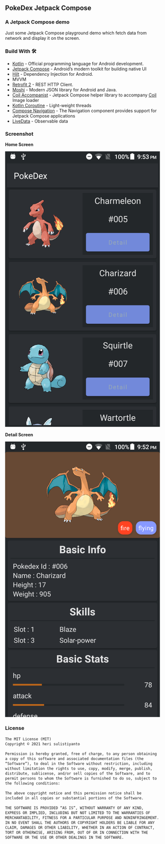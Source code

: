 ## PokeDex Jetpack Compose

### A Jetpack Compose demo
Just some Jetpack Compose playground demo which fetch data from network and display it on the
screen.

### Build With 🛠
* [Kotlin](https://kotlinlang.org/) - Official programming language for Android development.
* [Jetpack Compose](https://developer.android.com/jetpack/compose) - Android’s modern toolkit for building native UI
* [Hilt](https://dagger.dev/hilt/) - Dependency Injection for Android.
* MVVM
* [Retrofit 2](https://github.com/square/retrofit) - REST HTTP Client.
* [Moshi](https://github.com/square/moshi) - Modern JSON library for Android and Java.
* [Coil Accompanist](https://chrisbanes.github.io/accompanist/coil/) - Jetpack Compose helper 
  library to accompany [Coil](https://coil-kt.github.io/coil/image_loaders/) Image loader
* [Kotlin Coroutine](https://github.com/Kotlin/kotlinx.coroutines) - Light-weight threads 
* [Compose Navigation](https://developer.android.com/jetpack/compose/navigation) - The Navigation component provides support for Jetpack Compose applications
* [LiveData](https://developer.android.com/topic/libraries/architecture/livedata) - Observable data

### Screenshot
**Home Screen**

![image](https://github.com/herisulistiyanto/pokedex-compose/blob/main/screenshot/device-2021-03-08-215340.png)

**Detail Screen**

![image](https://github.com/herisulistiyanto/pokedex-compose/blob/main/screenshot/device-2021-03-08-215259.png)


### License
``` 
The MIT License (MIT)
Copyright © 2021 heri sulistiyanto

Permission is hereby granted, free of charge, to any person obtaining a copy of this software and associated documentation files (the “Software”), to deal in the Software without restriction, including without limitation the rights to use, copy, modify, merge, publish, distribute, sublicense, and/or sell copies of the Software, and to permit persons to whom the Software is furnished to do so, subject to the following conditions:

The above copyright notice and this permission notice shall be included in all copies or substantial portions of the Software.

THE SOFTWARE IS PROVIDED “AS IS”, WITHOUT WARRANTY OF ANY KIND, EXPRESS OR IMPLIED, INCLUDING BUT NOT LIMITED TO THE WARRANTIES OF MERCHANTABILITY, FITNESS FOR A PARTICULAR PURPOSE AND NONINFRINGEMENT. IN NO EVENT SHALL THE AUTHORS OR COPYRIGHT HOLDERS BE LIABLE FOR ANY CLAIM, DAMAGES OR OTHER LIABILITY, WHETHER IN AN ACTION OF CONTRACT, TORT OR OTHERWISE, ARISING FROM, OUT OF OR IN CONNECTION WITH THE SOFTWARE OR THE USE OR OTHER DEALINGS IN THE SOFTWARE.
```